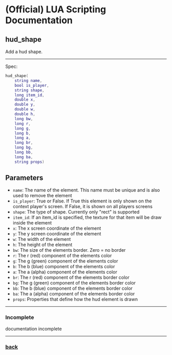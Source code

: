 
# (Official) LUA Scripting Documentation

## hud_shape

Add a hud shape.

___

Spec:

```lua
hud_shape(
	string name,
	bool is_player,
	string shape,
	long item_id,
	double x,
	double y,
	double w,
	double h,
	long bw,
	long r,
	long g,
	long b,
	long a,
	long br,
	long bg,
	long bb,
	long ba,
	string props)
```

## Parameters

- `name`: The name of the element. This name must be unique and is also used to remove the element
- `is_player`: True or False. If True this element is only shown on the context player's screen. If False, it is shown on all players screens
- `shape`: The type of shape. Currently only "rect" is supported
- `item_id`: If an item_id is specified, the texture for that item will be draw inside the element
- `x`: The x screen coordinate of the element
- `y`: The y screen coordinate of the element
- `w`: The width of the element
- `h`: The height of the element
- `bw`: The size of the elements border. Zero = no border
- `r`: The r (red) component of the elements color
- `g`: The g (green) component of the elements color
- `b`: The b (blue) component of the elements color
- `a`: The a (alpha) component of the elements color
- `br`: The r (red) component of the elements border color
- `bg`: The g (green) component of the elements border color
- `bb`: The b (blue) component of the elements border color
- `ba`: The a (alpha) component of the elements border color
- `props`: Properties that define how the hud element is drawn

___

### Incomplete

documentation incomplete

___

### [back](../hud)

